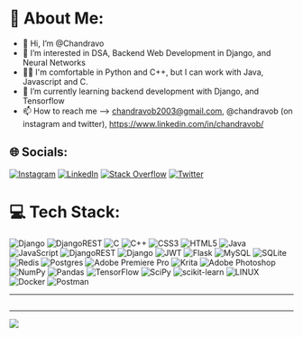 # 💫 About Me:
- 👋 Hi, I’m @Chandravo
- 👀 I’m interested in DSA, Backend Web Development in Django, and Neural Networks
- 🧑‍💻 I'm comfortable in Python and C++, but I can work with Java, Javascript and C.
- 🌱 I’m currently learning backend development  with Django, and Tensorflow
- 📫 How to reach me --> chandravob2003@gmail.com, @chandravob (on instagram and twitter), https://www.linkedin.com/in/chandravob/


## 🌐 Socials:
[![Instagram](https://img.shields.io/badge/Instagram-%23E4405F.svg?logo=Instagram&logoColor=white)](https://instagram.com/chandravob) [![LinkedIn](https://img.shields.io/badge/LinkedIn-%230077B5.svg?logo=linkedin&logoColor=white)](https://linkedin.com/in/chandravob) [![Stack Overflow](https://img.shields.io/badge/-Stackoverflow-FE7A16?logo=stack-overflow&logoColor=white)](https://stackoverflow.com/users/13064840) [![Twitter](https://img.shields.io/badge/Twitter-%231DA1F2.svg?logo=Twitter&logoColor=white)](https://twitter.com/chandravob) 

# 💻 Tech Stack:
![Django](https://img.shields.io/badge/django-%23092E20.svg?style=for-the-badge&logo=django&logoColor=white) ![DjangoREST](https://img.shields.io/badge/DJANGO-REST-ff1709?style=for-the-badge&logo=django&logoColor=white&color=ff1709&labelColor=gray) ![C](https://img.shields.io/badge/c-%2300599C.svg?style=for-the-badge&logo=c&logoColor=white) ![C++](https://img.shields.io/badge/c++-%2300599C.svg?style=for-the-badge&logo=c%2B%2B&logoColor=white) ![CSS3](https://img.shields.io/badge/css3-%231572B6.svg?style=for-the-badge&logo=css3&logoColor=white) ![HTML5](https://img.shields.io/badge/html5-%23E34F26.svg?style=for-the-badge&logo=html5&logoColor=white) ![Java](https://img.shields.io/badge/java-%23ED8B00.svg?style=for-the-badge&logo=java&logoColor=white) ![JavaScript](https://img.shields.io/badge/javascript-%23323330.svg?style=for-the-badge&logo=javascript&logoColor=%23F7DF1E) ![DjangoREST](https://img.shields.io/badge/DJANGO-REST-ff1709?style=for-the-badge&logo=django&logoColor=white&color=ff1709&labelColor=gray) ![Django](https://img.shields.io/badge/django-%23092E20.svg?style=for-the-badge&logo=django&logoColor=white) ![JWT](https://img.shields.io/badge/JWT-black?style=for-the-badge&logo=JSON%20web%20tokens) ![Flask](https://img.shields.io/badge/flask-%23000.svg?style=for-the-badge&logo=flask&logoColor=white) ![MySQL](https://img.shields.io/badge/mysql-%2300f.svg?style=for-the-badge&logo=mysql&logoColor=white) ![SQLite](https://img.shields.io/badge/sqlite-%2307405e.svg?style=for-the-badge&logo=sqlite&logoColor=white) ![Redis](https://img.shields.io/badge/redis-%23DD0031.svg?style=for-the-badge&logo=redis&logoColor=white) ![Postgres](https://img.shields.io/badge/postgres-%23316192.svg?style=for-the-badge&logo=postgresql&logoColor=white) ![Adobe Premiere Pro](https://img.shields.io/badge/Adobe%20Premiere%20Pro-9999FF.svg?style=for-the-badge&logo=Adobe%20Premiere%20Pro&logoColor=white) ![Krita](https://img.shields.io/badge/Krita-203759?style=for-the-badge&logo=krita&logoColor=EEF37B) ![Adobe Photoshop](https://img.shields.io/badge/adobephotoshop-%2331A8FF.svg?style=for-the-badge&logo=adobephotoshop&logoColor=white) ![NumPy](https://img.shields.io/badge/numpy-%23013243.svg?style=for-the-badge&logo=numpy&logoColor=white) ![Pandas](https://img.shields.io/badge/pandas-%23150458.svg?style=for-the-badge&logo=pandas&logoColor=white) ![TensorFlow](https://img.shields.io/badge/TensorFlow-%23FF6F00.svg?style=for-the-badge&logo=TensorFlow&logoColor=white) ![SciPy](https://img.shields.io/badge/SciPy-%230C55A5.svg?style=for-the-badge&logo=scipy&logoColor=%white) ![scikit-learn](https://img.shields.io/badge/scikit--learn-%23F7931E.svg?style=for-the-badge&logo=scikit-learn&logoColor=white) ![LINUX](https://img.shields.io/badge/Linux-FCC624?style=for-the-badge&logo=linux&logoColor=black) ![Docker](https://img.shields.io/badge/docker-%230db7ed.svg?style=for-the-badge&logo=docker&logoColor=white) ![Postman](https://img.shields.io/badge/Postman-FF6C37?style=for-the-badge&logo=postman&logoColor=white)

---
<img class="m-2 select-none pointer-events-none" draggable="false" id="langs" src="https://github-readme-stats-sigma-five.vercel.app/api/top-langs/?username=Chandravo&amp;theme=dark&amp;hide_border=false&amp;include_all_commits=false&amp;count_private=false&amp;layout=compact" alt="">


---

[![](https://visitcount.itsvg.in/api?id=Chandravo&icon=0&color=0)](https://visitcount.itsvg.in)

<!-- Proudly created with GPRM ( https://gprm.itsvg.in ) -->

<!-- <img src="https://github-readme-stats.vercel.app/api?username=Chandravo&&show_icons=true&title_color=ffffff&icon_color=bb2acf&text_color=daf7dc&bg_color=151515">
 -->

<!---
Chandravo/Chandravo is a ✨ special ✨ repository because its `README.md` (this file) appears on your GitHub profile.
You can click the Preview link to take a look at your changes.
--->
